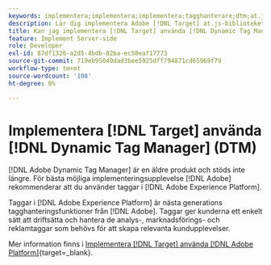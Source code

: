 ```yaml
---
keywords: implementera;implementera;implementera;tagghanterare;dtm;at.js;dynamisk tagghantering
description: Lär dig implementera Adobe [!DNL Target] at.js-biblioteket med den gamla Dynamic Tag Management (DTM). Taggar i [!DNL Adobe Experience Platform] är den metod som ska implementeras [!DNL Target].
title: Kan jag implementera [!DNL Target] använda [!DNL Dynamic Tag Manager] (DTM)?
feature: Implement Server-side
role: Developer
exl-id: 87df1326-a2d5-4bdb-82ba-ec58eaf17773
source-git-commit: 719eb95049dad3bee5925dff794871cd65969f79
workflow-type: tm+mt
source-wordcount: '108'
ht-degree: 0%

---
```


# Implementera [!DNL Target] använda [!DNL Dynamic Tag Manager] (DTM)

[!DNL Adobe Dynamic Tag Manager] är en äldre produkt och stöds inte längre. För bästa möjliga implementeringsupplevelse [!DNL Adobe] rekommenderar att du använder taggar i [!DNL Adobe Experience Platform].

Taggar i [!DNL Adobe Experience Platform] är nästa generations tagghanteringsfunktioner från [!DNL Adobe]. Taggar ger kunderna ett enkelt sätt att driftsätta och hantera de analys-, marknadsförings- och reklamtaggar som behövs för att skapa relevanta kundupplevelser.

Mer information finns i [Implementera [!DNL Target] använda [!DNL Adobe Platform]](https://developer.adobe.com/target/implement/client-side/atjs/how-to-deployatjs/implement-target-using-adobe-launch/){target=_blank}.

